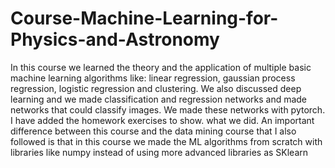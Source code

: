 # Course-Machine-Learning-for-Physics-and-Astronomy

In this course we learned the theory and the application of multiple basic machine learning algorithms like: linear regression, gaussian process regression,
logistic regression and clustering. We also discussed deep learning and we made classification and regression networks and made networks that
could classify images. We made these networks with pytorch. I have added the homework exercises to show. what we did. An important difference between this
course and the data mining course that I also followed is that in this course we made the ML algorithms from scratch with libraries like numpy instead of using
more advanced libraries as SKlearn 

